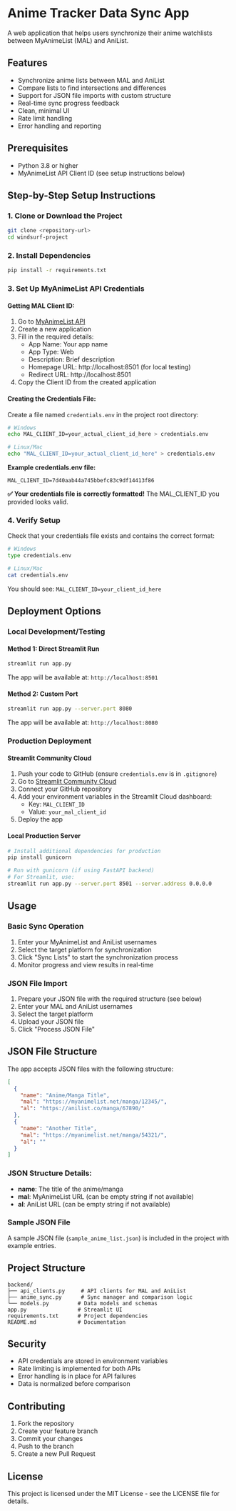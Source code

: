 # Anime Tracker Data Sync App

A web application that helps users synchronize their anime watchlists between MyAnimeList (MAL) and AniList.

## Features

- Synchronize anime lists between MAL and AniList
- Compare lists to find intersections and differences
- Support for JSON file imports with custom structure
- Real-time sync progress feedback
- Clean, minimal UI
- Rate limit handling
- Error handling and reporting

## Prerequisites

- Python 3.8 or higher
- MyAnimeList API Client ID (see setup instructions below)

## Step-by-Step Setup Instructions

### 1. Clone or Download the Project
```bash
git clone <repository-url>
cd windsurf-project
```

### 2. Install Dependencies
```bash
pip install -r requirements.txt
```

### 3. Set Up MyAnimeList API Credentials

#### Getting MAL Client ID:
1. Go to [MyAnimeList API](https://myanimelist.net/apiconfig)
2. Create a new application
3. Fill in the required details:
   - App Name: Your app name
   - App Type: Web
   - Description: Brief description
   - Homepage URL: http://localhost:8501 (for local testing)
   - Redirect URL: http://localhost:8501
4. Copy the Client ID from the created application

#### Creating the Credentials File:
Create a file named `credentials.env` in the project root directory:
```bash
# Windows
echo MAL_CLIENT_ID=your_actual_client_id_here > credentials.env

# Linux/Mac
echo "MAL_CLIENT_ID=your_actual_client_id_here" > credentials.env
```

**Example credentials.env file:**
```
MAL_CLIENT_ID=7d40aab44a745bbefc83c9df14413f86
```

**✅ Your credentials file is correctly formatted!** The MAL_CLIENT_ID you provided looks valid.

### 4. Verify Setup
Check that your credentials file exists and contains the correct format:
```bash
# Windows
type credentials.env

# Linux/Mac
cat credentials.env
```

You should see: `MAL_CLIENT_ID=your_client_id_here`

## Deployment Options

### Local Development/Testing

#### Method 1: Direct Streamlit Run
```bash
streamlit run app.py
```
The app will be available at: `http://localhost:8501`

#### Method 2: Custom Port
```bash
streamlit run app.py --server.port 8080
```
The app will be available at: `http://localhost:8080`

### Production Deployment

#### Streamlit Community Cloud
1. Push your code to GitHub (ensure `credentials.env` is in `.gitignore`)
2. Go to [Streamlit Community Cloud](https://streamlit.io/cloud)
3. Connect your GitHub repository
4. Add your environment variables in the Streamlit Cloud dashboard:
   - Key: `MAL_CLIENT_ID`
   - Value: `your_mal_client_id`
5. Deploy the app

#### Local Production Server
```bash
# Install additional dependencies for production
pip install gunicorn

# Run with gunicorn (if using FastAPI backend)
# For Streamlit, use:
streamlit run app.py --server.port 8501 --server.address 0.0.0.0
```

## Usage

### Basic Sync Operation
1. Enter your MyAnimeList and AniList usernames
2. Select the target platform for synchronization
3. Click "Sync Lists" to start the synchronization process
4. Monitor progress and view results in real-time

### JSON File Import
1. Prepare your JSON file with the required structure (see below)
2. Enter your MAL and AniList usernames
3. Select the target platform
4. Upload your JSON file
5. Click "Process JSON File"

## JSON File Structure

The app accepts JSON files with the following structure:

```json
[
  {
    "name": "Anime/Manga Title",
    "mal": "https://myanimelist.net/manga/12345/",
    "al": "https://anilist.co/manga/67890/"
  },
  {
    "name": "Another Title",
    "mal": "https://myanimelist.net/manga/54321/",
    "al": ""
  }
]
```

### JSON Structure Details:
- **name**: The title of the anime/manga
- **mal**: MyAnimeList URL (can be empty string if not available)
- **al**: AniList URL (can be empty string if not available)

### Sample JSON File
A sample JSON file (`sample_anime_list.json`) is included in the project with example entries.

## Project Structure

```
backend/
├── api_clients.py     # API clients for MAL and AniList
├── anime_sync.py      # Sync manager and comparison logic
└── models.py         # Data models and schemas
app.py                # Streamlit UI
requirements.txt      # Project dependencies
README.md             # Documentation
```

## Security

- API credentials are stored in environment variables
- Rate limiting is implemented for both APIs
- Error handling is in place for API failures
- Data is normalized before comparison

## Contributing

1. Fork the repository
2. Create your feature branch
3. Commit your changes
4. Push to the branch
5. Create a new Pull Request

## License

This project is licensed under the MIT License - see the LICENSE file for details.
